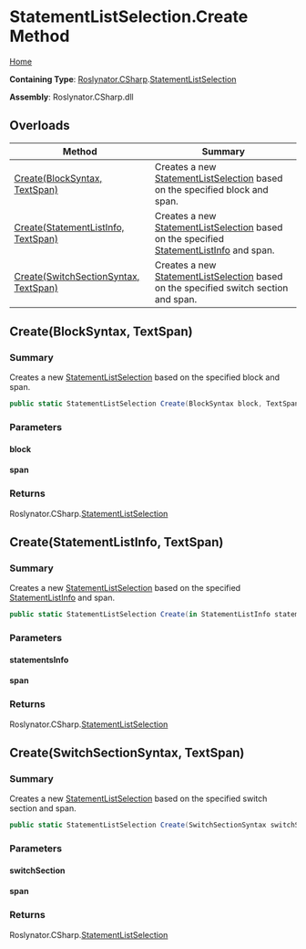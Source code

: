<a name="_top"></a>

# StatementListSelection\.Create Method

[Home](../../../../README.md#_top)

**Containing Type**: [Roslynator.CSharp](../../README.md#_top)\.[StatementListSelection](../README.md#_top)

**Assembly**: Roslynator\.CSharp\.dll

## Overloads

| Method | Summary |
| ------ | ------- |
| [Create(BlockSyntax, TextSpan)](#Roslynator_CSharp_StatementListSelection_Create_Microsoft_CodeAnalysis_CSharp_Syntax_BlockSyntax_Microsoft_CodeAnalysis_Text_TextSpan_) | Creates a new [StatementListSelection](../README.md#_top) based on the specified block and span\. |
| [Create(StatementListInfo, TextSpan)](#Roslynator_CSharp_StatementListSelection_Create_Roslynator_CSharp_Syntax_StatementListInfo__Microsoft_CodeAnalysis_Text_TextSpan_) | Creates a new [StatementListSelection](../README.md#_top) based on the specified [StatementListInfo](../../Syntax/StatementListInfo/README.md#_top) and span\. |
| [Create(SwitchSectionSyntax, TextSpan)](#Roslynator_CSharp_StatementListSelection_Create_Microsoft_CodeAnalysis_CSharp_Syntax_SwitchSectionSyntax_Microsoft_CodeAnalysis_Text_TextSpan_) | Creates a new [StatementListSelection](../README.md#_top) based on the specified switch section and span\. |

## Create\(BlockSyntax, TextSpan\) <a name="Roslynator_CSharp_StatementListSelection_Create_Microsoft_CodeAnalysis_CSharp_Syntax_BlockSyntax_Microsoft_CodeAnalysis_Text_TextSpan_"></a>

### Summary

Creates a new [StatementListSelection](../README.md#_top) based on the specified block and span\.

```csharp
public static StatementListSelection Create(BlockSyntax block, TextSpan span)
```

### Parameters

#### block

#### span

### Returns

Roslynator\.CSharp\.[StatementListSelection](../README.md#_top)

## Create\(StatementListInfo, TextSpan\) <a name="Roslynator_CSharp_StatementListSelection_Create_Roslynator_CSharp_Syntax_StatementListInfo__Microsoft_CodeAnalysis_Text_TextSpan_"></a>

### Summary

Creates a new [StatementListSelection](../README.md#_top) based on the specified [StatementListInfo](../../Syntax/StatementListInfo/README.md#_top) and span\.

```csharp
public static StatementListSelection Create(in StatementListInfo statementsInfo, TextSpan span)
```

### Parameters

#### statementsInfo

#### span

### Returns

Roslynator\.CSharp\.[StatementListSelection](../README.md#_top)

## Create\(SwitchSectionSyntax, TextSpan\) <a name="Roslynator_CSharp_StatementListSelection_Create_Microsoft_CodeAnalysis_CSharp_Syntax_SwitchSectionSyntax_Microsoft_CodeAnalysis_Text_TextSpan_"></a>

### Summary

Creates a new [StatementListSelection](../README.md#_top) based on the specified switch section and span\.

```csharp
public static StatementListSelection Create(SwitchSectionSyntax switchSection, TextSpan span)
```

### Parameters

#### switchSection

#### span

### Returns

Roslynator\.CSharp\.[StatementListSelection](../README.md#_top)


